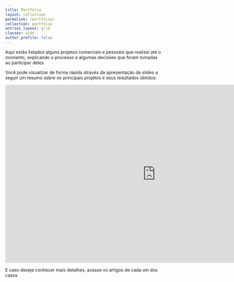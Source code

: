 ```yaml
---
title: Portfolio
layout: collection
permalink: /portfolio/
collection: portfolio
entries_layout: grid
classes: wide
author_profile: false
---
```


Aqui estão listados alguns projetos comerciais e pessoais que realizei até o momento, explicando o processo e algumas decisões que foram tomadas ao participar deles

Você pode visualizar de forma rápida através da apresentação de slides a seguir um resumo sobre os principais projetos e seus resultados obtidos:

<iframe src="https://docs.google.com/presentation/d/e/2PACX-1vTZ01Tqu5juXB_QPNnOaQ25MEQ2eAGxBbRY8GcEub0VM4MZwFJjJtomeTs3-2d-dhvmNKzanU0VQrFh/embed?start=false&loop=false&delayms=3000" frameborder="0" width="960" height="569" allowfullscreen="true" mozallowfullscreen="true" webkitallowfullscreen="true"></iframe>

E caso deseje conhecer mais detalhes, acesse os artigos de cada um dos casos
